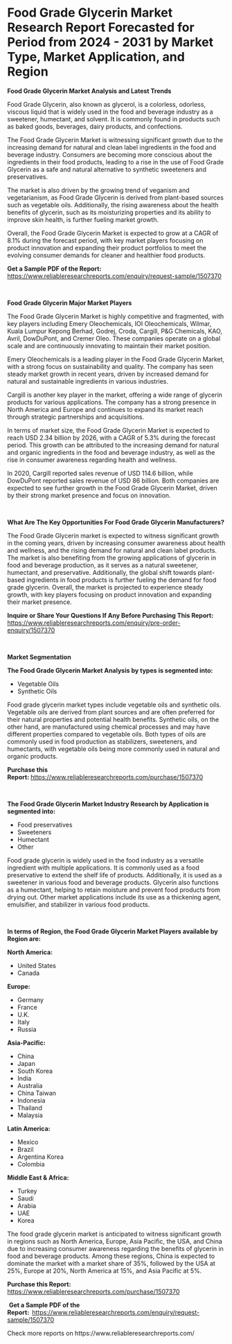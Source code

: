 <p><h1>Food Grade Glycerin Market Research Report Forecasted for Period from 2024 -  2031 by Market Type, Market Application, and Region</h1></p><p><strong>Food Grade Glycerin Market Analysis and Latest Trends</strong></p>
<p><p>Food Grade Glycerin, also known as glycerol, is a colorless, odorless, viscous liquid that is widely used in the food and beverage industry as a sweetener, humectant, and solvent. It is commonly found in products such as baked goods, beverages, dairy products, and confections.</p><p>The Food Grade Glycerin Market is witnessing significant growth due to the increasing demand for natural and clean label ingredients in the food and beverage industry. Consumers are becoming more conscious about the ingredients in their food products, leading to a rise in the use of Food Grade Glycerin as a safe and natural alternative to synthetic sweeteners and preservatives.</p><p>The market is also driven by the growing trend of veganism and vegetarianism, as Food Grade Glycerin is derived from plant-based sources such as vegetable oils. Additionally, the rising awareness about the health benefits of glycerin, such as its moisturizing properties and its ability to improve skin health, is further fueling market growth.</p><p>Overall, the Food Grade Glycerin Market is expected to grow at a CAGR of 8.1% during the forecast period, with key market players focusing on product innovation and expanding their product portfolios to meet the evolving consumer demands for cleaner and healthier food products.</p></p>
<p><strong>Get a Sample PDF of the Report:&nbsp;</strong> <a href="https://www.reliableresearchreports.com/enquiry/request-sample/1507370">https://www.reliableresearchreports.com/enquiry/request-sample/1507370</a></p>
<p>&nbsp;</p>
<p><strong>Food Grade Glycerin Major Market Players</strong></p>
<p><p>The Food Grade Glycerin Market is highly competitive and fragmented, with key players including Emery Oleochemicals, IOI Oleochemicals, Wilmar, Kuala Lumpur Kepong Berhad, Godrej, Croda, Cargill, P&G Chemicals, KAO, Avril, DowDuPont, and Cremer Oleo. These companies operate on a global scale and are continuously innovating to maintain their market position.</p><p>Emery Oleochemicals is a leading player in the Food Grade Glycerin Market, with a strong focus on sustainability and quality. The company has seen steady market growth in recent years, driven by increased demand for natural and sustainable ingredients in various industries.</p><p>Cargill is another key player in the market, offering a wide range of glycerin products for various applications. The company has a strong presence in North America and Europe and continues to expand its market reach through strategic partnerships and acquisitions.</p><p>In terms of market size, the Food Grade Glycerin Market is expected to reach USD 2.34 billion by 2026, with a CAGR of 5.3% during the forecast period. This growth can be attributed to the increasing demand for natural and organic ingredients in the food and beverage industry, as well as the rise in consumer awareness regarding health and wellness.</p><p>In 2020, Cargill reported sales revenue of USD 114.6 billion, while DowDuPont reported sales revenue of USD 86 billion. Both companies are expected to see further growth in the Food Grade Glycerin Market, driven by their strong market presence and focus on innovation.</p></p>
<p>&nbsp;</p>
<p><strong>What Are The Key Opportunities For Food Grade Glycerin Manufacturers?</strong></p>
<p><p>The Food Grade Glycerin market is expected to witness significant growth in the coming years, driven by increasing consumer awareness about health and wellness, and the rising demand for natural and clean label products. The market is also benefiting from the growing applications of glycerin in food and beverage production, as it serves as a natural sweetener, humectant, and preservative. Additionally, the global shift towards plant-based ingredients in food products is further fueling the demand for food grade glycerin. Overall, the market is projected to experience steady growth, with key players focusing on product innovation and expanding their market presence.</p></p>
<p><strong>Inquire or Share Your Questions If Any Before Purchasing This Report:</strong> <a href="https://www.reliableresearchreports.com/enquiry/pre-order-enquiry/1507370">https://www.reliableresearchreports.com/enquiry/pre-order-enquiry/1507370</a></p>
<p>&nbsp;</p>
<p><strong>Market Segmentation</strong></p>
<p><strong>The Food Grade Glycerin Market Analysis by types is segmented into:</strong></p>
<p><ul><li>Vegetable Oils</li><li>Synthetic Oils</li></ul></p>
<p><p>Food grade glycerin market types include vegetable oils and synthetic oils. Vegetable oils are derived from plant sources and are often preferred for their natural properties and potential health benefits. Synthetic oils, on the other hand, are manufactured using chemical processes and may have different properties compared to vegetable oils. Both types of oils are commonly used in food production as stabilizers, sweeteners, and humectants, with vegetable oils being more commonly used in natural and organic products.</p></p>
<p><strong>Purchase this Report:&nbsp;</strong><a href="https://www.reliableresearchreports.com/purchase/1507370">https://www.reliableresearchreports.com/purchase/1507370</a></p>
<p>&nbsp;</p>
<p><strong>The Food Grade Glycerin Market Industry Research by Application is segmented into:</strong></p>
<p><ul><li>Food preservatives</li><li>Sweeteners</li><li>Humectant</li><li>Other</li></ul></p>
<p><p>Food grade glycerin is widely used in the food industry as a versatile ingredient with multiple applications. It is commonly used as a food preservative to extend the shelf life of products. Additionally, it is used as a sweetener in various food and beverage products. Glycerin also functions as a humectant, helping to retain moisture and prevent food products from drying out. Other market applications include its use as a thickening agent, emulsifier, and stabilizer in various food products.</p></p>
<p>&nbsp;</p>
<p><strong>In terms of Region, the Food Grade Glycerin Market Players available by Region are:</strong></p>
<p>
    <p> <strong> North America: </strong>
        <ul>
            <li>United States</li>
            <li>Canada</li>
        </ul>
        </p> 
    <p> <strong> Europe: </strong>
        <ul>
            <li>Germany</li>
            <li>France</li>
            <li>U.K.</li>
            <li>Italy</li>
            <li>Russia</li>
        </ul>
        </p> 
    <p> <strong> Asia-Pacific: </strong>
        <ul>
            <li>China</li>
            <li>Japan</li>
            <li>South Korea</li>
            <li>India</li>
            <li>Australia</li>
            <li>China Taiwan</li>
            <li>Indonesia</li>
            <li>Thailand</li>
            <li>Malaysia</li>
        </ul>
        </p> 
    <p> <strong> Latin America: </strong>
        <ul>
            <li>Mexico</li>
            <li>Brazil</li>
            <li>Argentina Korea</li>
            <li>Colombia</li>
        </ul>
        </p> 
    <p> <strong> Middle East & Africa: </strong>
        <ul>
            <li>Turkey</li>
            <li>Saudi</li>
            <li>Arabia</li>
            <li>UAE</li>
            <li>Korea</li>
        </ul>
    </p>
    </p>
<p><p>The food grade glycerin market is anticipated to witness significant growth in regions such as North America, Europe, Asia Pacific, the USA, and China due to increasing consumer awareness regarding the benefits of glycerin in food and beverage products. Among these regions, China is expected to dominate the market with a market share of 35%, followed by the USA at 25%, Europe at 20%, North America at 15%, and Asia Pacific at 5%.</p></p>
<p><strong>Purchase this Report: </strong><a href="https://www.reliableresearchreports.com/purchase/1507370">https://www.reliableresearchreports.com/purchase/1507370</a></p>
<p>&nbsp;<strong>Get a Sample PDF of the Report:&nbsp;&nbsp;</strong><a href="https://www.reliableresearchreports.com/enquiry/request-sample/1507370">https://www.reliableresearchreports.com/enquiry/request-sample/1507370</a></p>
<p><strong></strong></p>
<p>Check more reports on https://www.reliableresearchreports.com/</p>